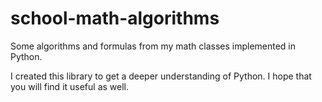 # school-math-algorithms
Some algorithms and formulas from my math classes implemented in Python.

I created this library to get a deeper understanding of Python. I hope that you will find it useful as well.
